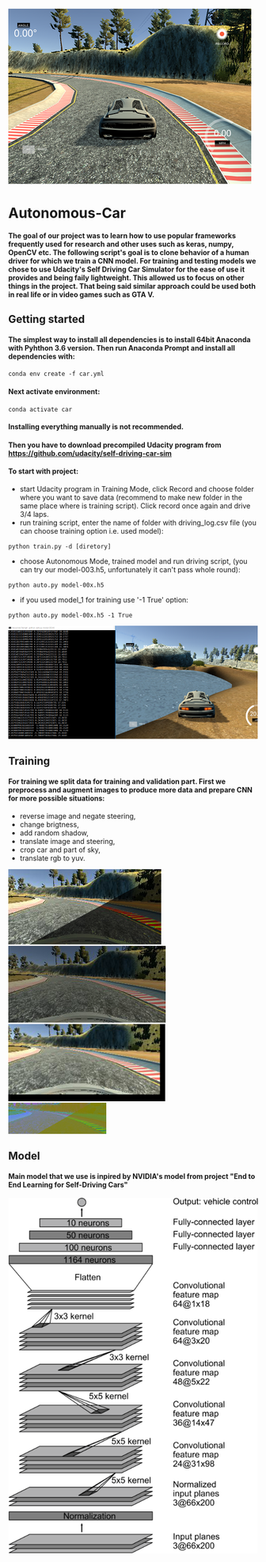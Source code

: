 ![My image](https://github.com/kamilbizon/Content/blob/master/auto.png)

# Autonomous-Car
#### The goal of our project was to learn how to use popular frameworks frequently used for research and other uses such as keras, numpy, OpenCV etc. The following script's goal is to clone behavior of a human driver for which we train a CNN model. For training and testing models we chose to use Udacity's Self Driving Car Simulator for the ease of use it provides and being faily lightweight. This allowed us to focus on other things in the project. That being said similar approach could be used both in real life or in video games such as GTA V.


## Getting started
#### The simplest way to install all dependencies is to install 64bit Anaconda with Pyhthon 3.6 version. Then run Anaconda Prompt and install all dependencies with:  
```
conda env create -f car.yml
```
#### Next activate environment:
```
conda activate car
```
#### Installing everything manually is not recommended.
#### Then you have to download precompiled Udacity program from https://github.com/udacity/self-driving-car-sim
#### To start with project:
- start Udacity program in Training Mode, click Record and choose folder where you want to save data (recommend to make new folder in the same place where is training script). Click record once again and drive 3/4 laps.
- run training script, enter the name of folder with driving_log.csv file (you can choose training option i.e. used model):
```
python train.py -d [diretory]
```
- choose Autonomous Mode, trained model and run driving script, (you can try our model-003.h5, unfortunately it can't pass whole round):
```
python auto.py model-00x.h5
```
- if you used model_1 for training use '-1 True' option:
```
python auto.py model-00x.h5 -1 True
```
![My image](https://github.com/kamilbizon/Content/blob/master/drive.png)

## Training
#### For training we split data for training and validation part. First we preprocess and augment images to produce more data and prepare CNN for more possible situations:
- reverse image and negate steering,
- change brigtness,
- add random shadow,
- translate image and steering,
- crop car and part of sky,
- translate rgb to yuv.

![My image](https://github.com/kamilbizon/Content/blob/master/shadow.png)
![My image](https://github.com/kamilbizon/Content/blob/master/brightness1.png)
![My image](https://github.com/kamilbizon/Content/blob/master/translate.png)
![My image](https://github.com/kamilbizon/Content/blob/master/yuv.png)
## Model
#### Main model that we use is inpired by NVIDIA's model from project "End to End Learning for Self-Driving Cars"
![My image](https://github.com/kamilbizon/Content/blob/master/NVIDIA_model.png)
